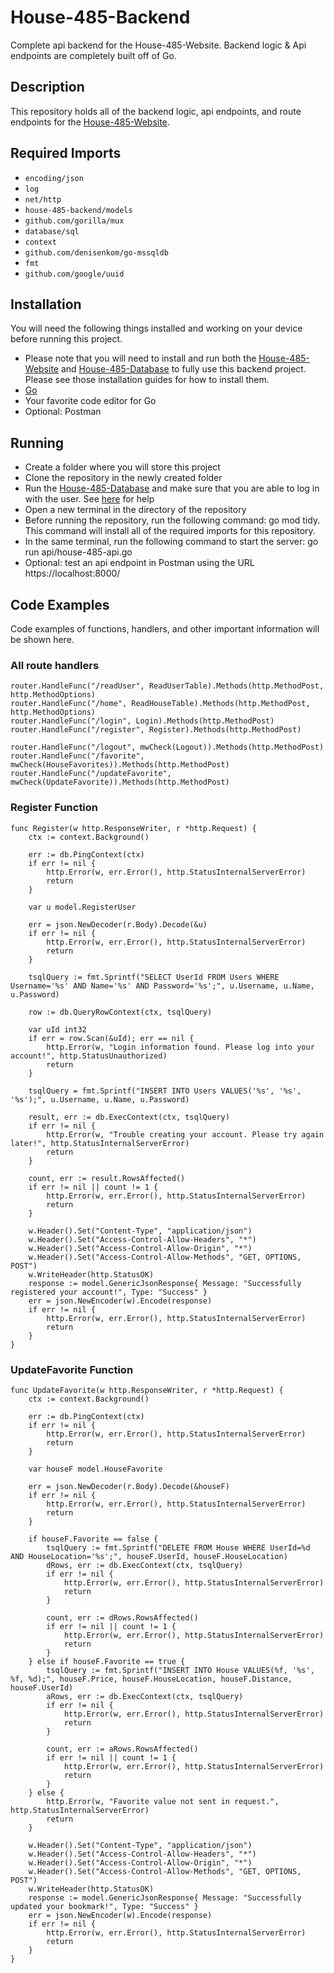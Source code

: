# House-485-Backend
Complete api backend for the House-485-Website. Backend logic & Api endpoints are completely built off of Go.

## Description
This repository holds all of the backend logic, api endpoints, and route endpoints for the [House-485-Website](https://github.com/DillJoker5/House-485-Website).

## Required Imports
* `encoding/json`
* `log`
* `net/http`
* `house-485-backend/models`
* `github.com/gorilla/mux`
* `database/sql`
* `context`
* `github.com/denisenkom/go-mssqldb`
* `fmt`
* `github.com/google/uuid`

## Installation
You will need the following things installed and working on your device before running this project.
* Please note that you will need to install and run both the [House-485-Website](https://github.com/DillJoker5/House-485-Website) and [House-485-Database](https://github.com/DillJoker5/House-485-Database) to fully use this backend project. Please see those installation guides for how to install them.
* [Go](https://go.dev/doc/install)
* Your favorite code editor for Go
* Optional: Postman

## Running
* Create a folder where you will store this project
* Clone the repository in the newly created folder
* Run the [House-485-Database](https://github.com/DillJoker5/House-485-Database) and make sure that you are able to log in with the user. See [here](https://github.com/DillJoker5/House-485-Database) for help
* Open a new terminal in the directory of the repository
* Before running the repository, run the following command: go mod tidy. This command will install all of the required imports for this repository.
* In the same terminal, run the following command to start the server: go run api/house-485-api.go
* Optional: test an api endpoint in Postman using the URL https://localhost:8000/

## Code Examples
Code examples of functions, handlers, and other important information will be shown here.
### All route handlers

	router.HandleFunc("/readUser", ReadUserTable).Methods(http.MethodPost, http.MethodOptions)
	router.HandleFunc("/home", ReadHouseTable).Methods(http.MethodPost, http.MethodOptions)
	router.HandleFunc("/login", Login).Methods(http.MethodPost)
	router.HandleFunc("/register", Register).Methods(http.MethodPost)

	router.HandleFunc("/logout", mwCheck(Logout)).Methods(http.MethodPost)
	router.HandleFunc("/favorite", mwCheck(HouseFavorites)).Methods(http.MethodPost)
	router.HandleFunc("/updateFavorite", mwCheck(UpdateFavorite)).Methods(http.MethodPost)


### Register Function

	func Register(w http.ResponseWriter, r *http.Request) {
		ctx := context.Background()

		err := db.PingContext(ctx)
		if err != nil {
			http.Error(w, err.Error(), http.StatusInternalServerError)
			return
		}

		var u model.RegisterUser

		err = json.NewDecoder(r.Body).Decode(&u)
		if err != nil {
			http.Error(w, err.Error(), http.StatusInternalServerError)
			return
		}

		tsqlQuery := fmt.Sprintf("SELECT UserId FROM Users WHERE Username='%s' AND Name='%s' AND Password='%s';", u.Username, u.Name, u.Password)

		row := db.QueryRowContext(ctx, tsqlQuery)

		var uId int32
		if err = row.Scan(&uId); err == nil {
			http.Error(w, "Login information found. Please log into your account!", http.StatusUnauthorized)
			return
		}

		tsqlQuery = fmt.Sprintf("INSERT INTO Users VALUES('%s', '%s', '%s');", u.Username, u.Name, u.Password)

		result, err := db.ExecContext(ctx, tsqlQuery)
		if err != nil {
			http.Error(w, "Trouble creating your account. Please try again later!", http.StatusInternalServerError)
			return
		}

		count, err := result.RowsAffected()
		if err != nil || count != 1 {
			http.Error(w, err.Error(), http.StatusInternalServerError)
			return
		}

		w.Header().Set("Content-Type", "application/json")
		w.Header().Set("Access-Control-Allow-Headers", "*")
		w.Header().Set("Access-Control-Allow-Origin", "*")
		w.Header().Set("Access-Control-Allow-Methods", "GET, OPTIONS, POST")
		w.WriteHeader(http.StatusOK)
		response := model.GenericJsonResponse{ Message: "Successfully registered your account!", Type: "Success" }
		err = json.NewEncoder(w).Encode(response)
		if err != nil {
			http.Error(w, err.Error(), http.StatusInternalServerError)
			return
		}
	}

### UpdateFavorite Function

	func UpdateFavorite(w http.ResponseWriter, r *http.Request) {
		ctx := context.Background()

		err := db.PingContext(ctx)
		if err != nil {
			http.Error(w, err.Error(), http.StatusInternalServerError)
			return
		}

		var houseF model.HouseFavorite

		err = json.NewDecoder(r.Body).Decode(&houseF)
		if err != nil {
			http.Error(w, err.Error(), http.StatusInternalServerError)
			return
		}

		if houseF.Favorite == false {
			tsqlQuery := fmt.Sprintf("DELETE FROM House WHERE UserId=%d AND HouseLocation='%s';", houseF.UserId, houseF.HouseLocation)
			dRows, err := db.ExecContext(ctx, tsqlQuery)
			if err != nil {
				http.Error(w, err.Error(), http.StatusInternalServerError)
				return
			}
			
			count, err := dRows.RowsAffected()
			if err != nil || count != 1 {
				http.Error(w, err.Error(), http.StatusInternalServerError)
				return
			}
		} else if houseF.Favorite == true {
			tsqlQuery := fmt.Sprintf("INSERT INTO House VALUES(%f, '%s', %f, %d);", houseF.Price, houseF.HouseLocation, houseF.Distance, houseF.UserId)
			aRows, err := db.ExecContext(ctx, tsqlQuery)
			if err != nil {
				http.Error(w, err.Error(), http.StatusInternalServerError)
				return
			}

			count, err := aRows.RowsAffected()
			if err != nil || count != 1 {
				http.Error(w, err.Error(), http.StatusInternalServerError)
				return
			}
		} else {
			http.Error(w, "Favorite value not sent in request.", http.StatusInternalServerError)
			return
		}

		w.Header().Set("Content-Type", "application/json")
		w.Header().Set("Access-Control-Allow-Headers", "*")
		w.Header().Set("Access-Control-Allow-Origin", "*")
		w.Header().Set("Access-Control-Allow-Methods", "GET, OPTIONS, POST")
		w.WriteHeader(http.StatusOK)
		response := model.GenericJsonResponse{ Message: "Successfully updated your bookmark!", Type: "Success" }
		err = json.NewEncoder(w).Encode(response)
		if err != nil {
			http.Error(w, err.Error(), http.StatusInternalServerError)
			return
		}
	}
